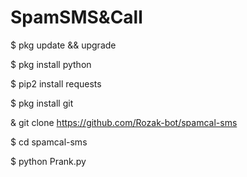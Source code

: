 # SpamSMS&Call

$ pkg update && upgrade

$ pkg install python

$ pip2 install requests

$ pkg install git

& git clone https://github.com/Rozak-bot/spamcal-sms

$ cd spamcal-sms

$ python Prank.py
